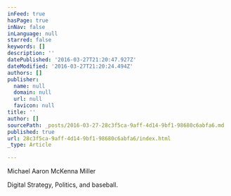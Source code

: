 ```yaml
---
inFeed: true
hasPage: true
inNav: false
inLanguage: null
starred: false
keywords: []
description: ''
datePublished: '2016-03-27T21:20:47.927Z'
dateModified: '2016-03-27T21:20:24.494Z'
authors: []
publisher:
  name: null
  domain: null
  url: null
  favicon: null
title: ''
author: []
sourcePath: _posts/2016-03-27-28c3f5ca-9aff-4d14-9bf1-98680c6abfa6.md
published: true
url: 28c3f5ca-9aff-4d14-9bf1-98680c6abfa6/index.html
_type: Article

---
```

Michael Aaron McKenna Miller

Digital Strategy, Politics, and baseball.